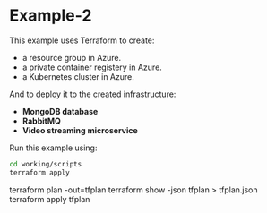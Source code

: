 # Example-2

This example uses Terraform to create:
* a resource group in Azure.
* a private container registery in Azure.
* a Kubernetes cluster in Azure.

And to deploy it to the created infrastructure:
* **MongoDB database**
* **RabbitMQ**
* **Video streaming microservice**

Run this example using:

```bash
cd working/scripts
terraform apply
```

terraform plan -out=tfplan
terraform show -json tfplan > tfplan.json
terraform apply tfplan